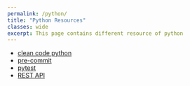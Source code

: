 ```yaml
---
permalink: /python/
title: "Python Resources"
classes: wide
excerpt: This page contains different resource of python
---
```


- [clean code python](https://testdriven.io/blog/clean-code-python/)
- [pre-commit](https://pre-commit.com/)
- [pytest](https://www.tutorialspoint.com/pytest/index.htm)
- [REST API](https://realpython.com/api-integration-in-python/)
